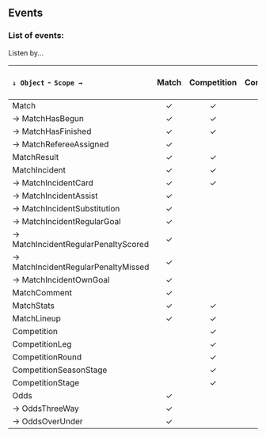 ## Events

### List of events:

Listen by...

| ``↓ Object`` - ``Scope →``          | Match | Competition | CompetitionSeasonStage | CompetitionRound | CompetitionStage | CompetitionLeg | Team | Athlete | Sport | Match Start Date  |
| :---------------------------------  | :---: | :---------: | :--------------------: | :--------------: | :--------------: | :------------: | :--: | :-----: | :---: | :---------------: |
| Match                               | ✓     | ✓           | ✓                      |                  |                  |                | ✓    |         |       | ✓                 |
| → MatchHasBegun                     | ✓     | ✓           | ✓                      |                  |                  |                | ✓    |         | ✓     |                   |
| → MatchHasFinished                  | ✓     | ✓           | ✓                      |                  |                  |                | ✓    |         | ✓     |                   |
| → MatchRefereeAssigned              | ✓     |             |                        |                  |                  |                |      |         |       |                   |
| MatchResult                         | ✓     | ✓           |                        |                  |                  |                | ✓    |         |       | ✓                 |
| MatchIncident                       | ✓     | ✓           |                        |                  |                  |                | ✓    | ✓       |       | ✓                 |
| → MatchIncidentCard                 | ✓     | ✓           |                        |                  |                  |                | ✓    | ✓       |       | ✓                 |
| → MatchIncidentAssist               | ✓     |             |                        |                  |                  |                | ✓    | ✓       |       |                   |
| → MatchIncidentSubstitution         | ✓     |             |                        |                  |                  |                | ✓    | ✓       |       |                   |
| → MatchIncidentRegularGoal          | ✓     |             |                        |                  |                  |                | ✓    | ✓       |       |                   |
| → MatchIncidentRegularPenaltyScored | ✓     |             |                        |                  |                  |                | ✓    | ✓       |       |                   |
| → MatchIncidentRegularPenaltyMissed | ✓     |             |                        |                  |                  |                | ✓    | ✓       |       |                   |
| → MatchIncidentOwnGoal              | ✓     |             |                        |                  |                  |                | ✓    | ✓       |       |                   |
| MatchComment                        | ✓     |             |                        |                  |                  |                |      |         |       |                   |
| MatchStats                          | ✓     | ✓           |                        |                  |                  |                | ✓    |         |       |                   |
| MatchLineup                         | ✓     | ✓           |                        |                  |                  |                | ✓    | ✓       |       |                   |
| Competition                         |       | ✓           |                        |                  |                  |                |      |         |       |                   |
| CompetitionLeg                      |       | ✓           |                        |                  |                  | ✓              |      |         |       |                   |
| CompetitionRound                    |       | ✓           |                        | ✓                |                  |                |      |         |       |                   |
| CompetitionSeasonStage              |       | ✓           | ✓                      |                  |                  |                |      |         |       |                   |
| CompetitionStage                    |       | ✓           |                        |                  | ✓                |                |      |         |       |                   |
| Odds                                | ✓     |             |                        |                  |                  |                |      |         |       |                   |
| → OddsThreeWay                      | ✓     |             |                        |                  |                  |                |      |         |       |                   |
| → OddsOverUnder                     | ✓     |             |                        |                  |                  |                |      |         |       |                   |